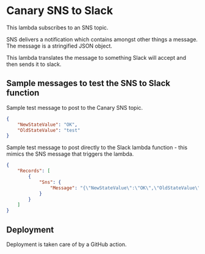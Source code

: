 # Canary SNS to Slack

This lambda subscribes to an SNS topic.

SNS delivers a notification which contains amongst other things a message. The message is a stringified JSON object.

This lambda translates the message to something Slack will accept and then sends it to slack.

## Sample messages to test the SNS to Slack function

Sample test message to post to the Canary SNS topic.

```json
{
    "NewStateValue": "OK",
    "OldStateValue": "test"
}
```

Sample test message to post directly to the Slack lambda function - this mimics the SNS message that triggers the lambda.

```json
{
    "Records": [
        {
            "Sns": {
                "Message": "{\"NewStateValue\":\"OK\",\"OldStateValue\":\"test\"}"
            }
        }
    ]
}
```
## Deployment

Deployment is taken care of by a GitHub action.